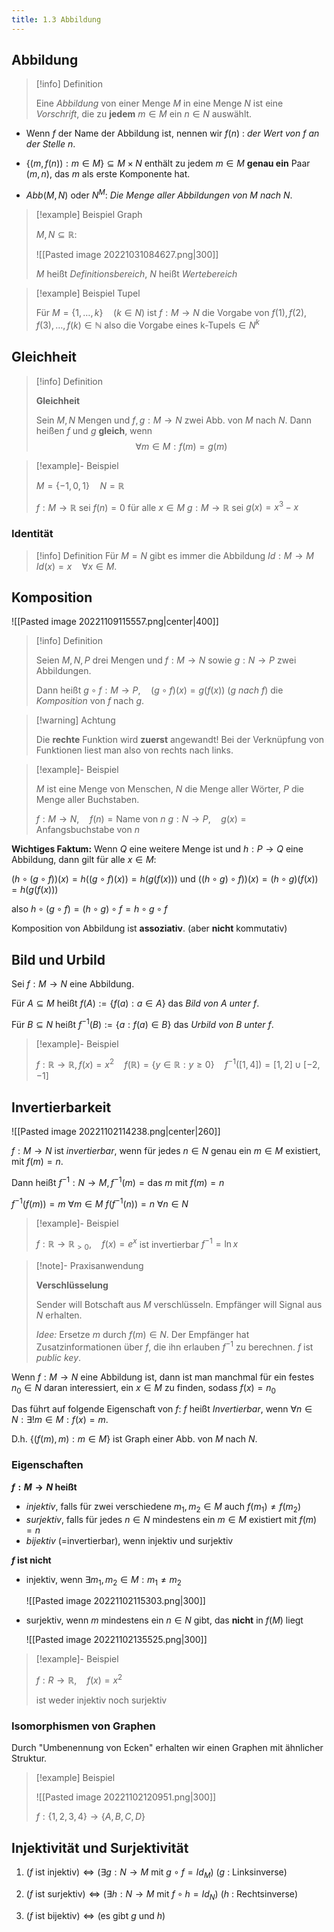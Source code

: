 ```yaml
---
title: 1.3 Abbildung
---
```


## Abbildung

> [!info] Definition 
> 
> Eine *Abbildung* von einer Menge $M$ in eine Menge $N$ ist eine *Vorschrift*, die zu **jedem** $m \in M$ ein $n \in N$ auswählt.

- Wenn $f$ der Name der Abbildung ist, nennen wir
  $f(n)$ : *der Wert von $f$ an der Stelle $n$*.

- $\{ (m, f(n)) : m \in M \} \subseteq M \times N$ enthält zu jedem $m \in M$ **genau ein** Paar $(m, n)$, das $m$ als erste Komponente hat.

- $Abb(M,N)$ oder $N^M$: *Die Menge aller Abbildungen von $M$ nach $N$*.

> [!example] Beispiel Graph
> 
> $M, N \subseteq \mathbb{R}$:
> 
> ![[Pasted image 20221031084627.png|300]]
> 
> $M$ heißt *Definitionsbereich*, $N$ heißt *Wertebereich*

> [!example] Beispiel Tupel
> 
> Für $M=\{ 1, \dots, k \} \quad (k \in N)$
> ist $f: M \to N$ die Vorgabe von $f(1),f(2),f(3),\dots,f(k) \in \mathbb{N}$
> also die Vorgabe eines $\text{k-Tupels}\in N^k$

## Gleichheit

> [!info] Definition 
> 
> **Gleichheit**
> 
> Sein $M, N$ Mengen und $f,g: M \to N$ zwei Abb. von $M$ nach $N$.
> Dann heißen $f$ und $g$ **gleich**, wenn 
> $$
> \forall m \in M : f(m) = g(m)
> $$

> [!example]- Beispiel 
> 
> $M=\{ -1,0,1 \} \quad N=\mathbb{R}$
> 
> $f : M \to \mathbb{R}$ sei $f(n)=0$ für alle $x \in M$
> $g : M \to \mathbb{R}$ sei $g(x)=x^3-x$

### Identität

> [!info] Definition 
> Für $M = N$ gibt es immer die Abbildung 
> $Id : M \to M \quad Id(x) = x \quad \forall x \in M$.

## Komposition

![[Pasted image 20221109115557.png|center|400]]

> [!info] Definition 
> 
> Seien $M,N,P$ drei Mengen und $f:M \to N$ sowie $g:N \to P$ zwei Abbildungen.
> 
> Dann heißt $g \circ f :M \to P, \quad (g \circ f)(x) = g(f(x))$
> ($g$ *nach* $f$) die *Komposition* von $f$ nach $g$.

> [!warning] Achtung
> 
> Die **rechte** Funktion wird **zuerst** angewandt!
> Bei der Verknüpfung von Funktionen liest man also von rechts nach links.

> [!example]- Beispiel 
> 
> $M$ ist eine Menge von Menschen,
> $N$ die Menge aller Wörter,
> $P$ die Menge aller Buchstaben.
> 
> $f: M \to N, \quad f(n)= \text{Name von }n$
> $g: N \to P, \quad g(x)=\text{Anfangsbuchstabe von } n$

**Wichtiges Faktum:** Wenn $Q$ eine weitere Menge ist und $h: P \to Q$ eine Abbildung, dann gilt für alle $x \in M$:

$(h \circ (g \circ f))(x)=h((g \circ f)(x))=h(g(f(x)))$ 
und
$((h \circ g) \circ f))(x)=(h \circ g)(f(x))=h(g(f(x)))$

also $h \circ (g \circ f) = (h \circ g) \circ f=h \circ g \circ f$ 

Komposition von Abbildung ist **assoziativ**. (aber **nicht** kommutativ)

## Bild und Urbild

Sei $f:M \to N$ eine Abbildung.

Für $A \subseteq M$ heißt $f(A) := \{ f(a) : a \in A \}$ das *Bild von $A$ unter $f$*.

Für $B \subseteq N$ heißt $f^{-1}(B) := \{ a : f(a) \in B \}$ das *Urbild von $B$ unter $f$*.

> [!example]- Beispiel 
> 
> $f: \mathbb{R} \to \mathbb{R}, f(x) = x^2 \quad f(\mathbb{R})= \{ y \in \mathbb{R}: y \geq 0 \} \quad f^{-1}([1,4])=[1,2] \cup [-2, -1]$

## Invertierbarkeit

![[Pasted image 20221102114238.png|center|260]]

$f: M \to N$ ist *invertierbar*, wenn für jedes $n \in N$ genau ein $m \in M$ existiert, mit $f(m)=n$.

Dann heißt $f^{-1}:N\to M, f^{-1}(m)=\text{das } m \text{ mit } f(m)=n$

$f^{-1}(f(m))=m \ \forall m \in M$
$f(f^{-1}(n))=n \ \forall n \in N$

> [!example]- Beispiel 
> 
> $f : \mathbb{R} \to \mathbb{R}_{>0}, \quad f(x) = e^x$
> ist invertierbar
> $f^{-1}=\ln x$

> [!note]- Praxisanwendung
> 
> **Verschlüsselung**
> 
> Sender will Botschaft aus $M$ verschlüsseln.
> Empfänger will Signal aus $N$ erhalten.
> 
> *Idee:* 
> Ersetze $m$ durch $f(m) \in N$. Der Empfänger hat Zusatzinformationen über $f$, die ihn erlauben $f^{-1}$ zu berechnen.
> $f$ ist *public key*.

Wenn $f: M \to N$ eine Abbildung ist, dann ist man manchmal für ein festes $n_{0} \in N$ daran interessiert, ein $x \in M$ zu finden, sodass
$f(x) = n_{0}$

Das führt auf folgende Eigenschaft von $f$:
$f$ heißt *Invertierbar*, wenn $\forall n \in N : \exists! m \in M : f(x) = m$.

D.h. $\{ (f(m), m) : m \in M\}$ ist Graph einer Abb. von $M$ nach $N$.

### Eigenschaften

**$f : M \to N$ heißt**

- *injektiv*, falls für zwei verschiedene $m_{1},m_{2} \in M$ auch $f(m_{1})\neq f(m_{2})$
- *surjektiv*, falls für jedes $n \in N$ mindestens ein $m \in M$ existiert mit $f(m)=n$
- *bijektiv* (=invertierbar), wenn injektiv und surjektiv

**$f$ ist nicht**

- injektiv, wenn $\exists m_{1},m_{2}\in M: m_{1}\neq m_{2}$
  
    ![[Pasted image 20221102115303.png|300]]

- surjektiv, wenn $m$ mindestens ein $n \in N$ gibt, das **nicht** in $f(M)$ liegt
  
  ![[Pasted image 20221102135525.png|300]]

> [!example]- Beispiel 
> 
> $f: R \to \mathbb{R}, \quad f(x)=x^2$
>
> ist weder injektiv
> noch surjektiv

### Isomorphismen von Graphen

Durch "Umbenennung von Ecken" erhalten wir einen Graphen mit ähnlicher Struktur.

> [!example] Beispiel 
> 
> ![[Pasted image 20221102120951.png|300]]
> 
> $f: \{ 1,2,3,4 \}\to \{ A,B,C,D \}$

## Injektivität und Surjektivität

1. $(f \text{ ist injektiv}) \iff (\exists g :N\to M \text{ mit } g \circ f = Id_{M})$ ($g$ : Linksinverse)

2. $(f \text{ ist surjektiv}) \iff (\exists h :N\to M \text{ mit } f \circ h = Id_{N})$ ($h$ : Rechtsinverse)

3. $(f \text{ ist bijektiv}) \iff (\text{es gibt } g \text{ und } h)$

